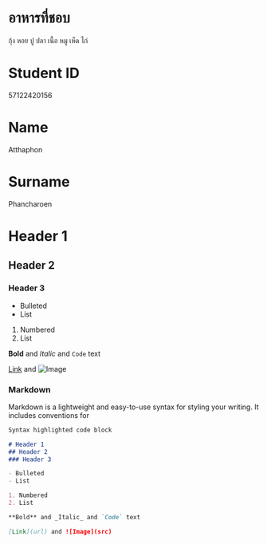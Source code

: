 # อาหารที่ชอบ
กุ้ง หอย ปู ปลา เนื้อ หมู เห็ด ไก่ 

# Student ID
57122420156
# Name
Atthaphon
# Surname
Phancharoen
# Header 1
## Header 2
### Header 3

- Bulleted
- List

1. Numbered
2. List

**Bold** and _Italic_ and `Code` text

[Link](url) and ![Image](src)

### Markdown

Markdown is a lightweight and easy-to-use syntax for styling your writing. It includes conventions for

```markdown
Syntax highlighted code block

# Header 1
## Header 2
### Header 3

- Bulleted
- List

1. Numbered
2. List

**Bold** and _Italic_ and `Code` text

[Link](url) and ![Image](src)
